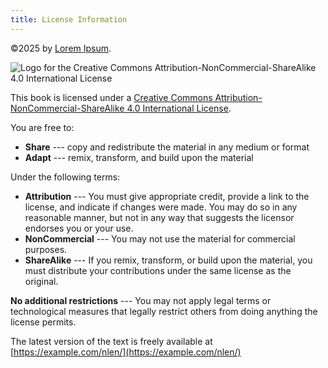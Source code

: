 ```yaml
---
title: License Information
---
```


©2025 by [Lorem Ipsum](https://example.com).

![Logo for the Creative Commons Attribution-NonCommercial-ShareAlike 4.0 International License](/img/by-nc-sa.svg)

This book is licensed under a [Creative Commons Attribution-NonCommercial-ShareAlike 4.0 International License](http://creativecommons.org/licenses/by-nc-sa/4.0/).

You are free to:

* **Share** --- copy and redistribute the material in any medium or format
* **Adapt** --- remix, transform, and build upon the material

Under the following terms:

* **Attribution** --- You must give appropriate credit, provide a link to the license, and indicate if changes were made. You may do so in any reasonable manner, but not in any way that suggests the licensor endorses you or your use.
* **NonCommercial** --- You may not use the material for commercial purposes.
* **ShareAlike** --- If you remix, transform, or build upon the material, you must distribute your contributions under the same license as the original.

**No additional restrictions** --- You may not apply legal terms or technological measures that legally restrict others from doing anything the license permits.

The latest version of the text is freely available at [https://example.com/nlen/](https://example.com/nlen/)
